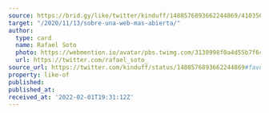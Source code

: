 ```yaml
---
source: https://brid.gy/like/twitter/kinduff/1488576893662244869/41035654
target: "/2020/11/13/sobre-una-web-mas-abierta/"
author:
  type: card
  name: Rafael Soto
  photo: https://webmention.io/avatar/pbs.twimg.com/3130998f0a4d55b7f6c3d669dc23c8d81d5d4e2850639ff98b4faea4b5547574.jpg
  url: https://twitter.com/rafael_soto_
source_url: https://twitter.com/kinduff/status/1488576893662244869#favorited-by-41035654
property: like-of
published: 
published_at: 
received_at: '2022-02-01T19:31:12Z'
---
```


